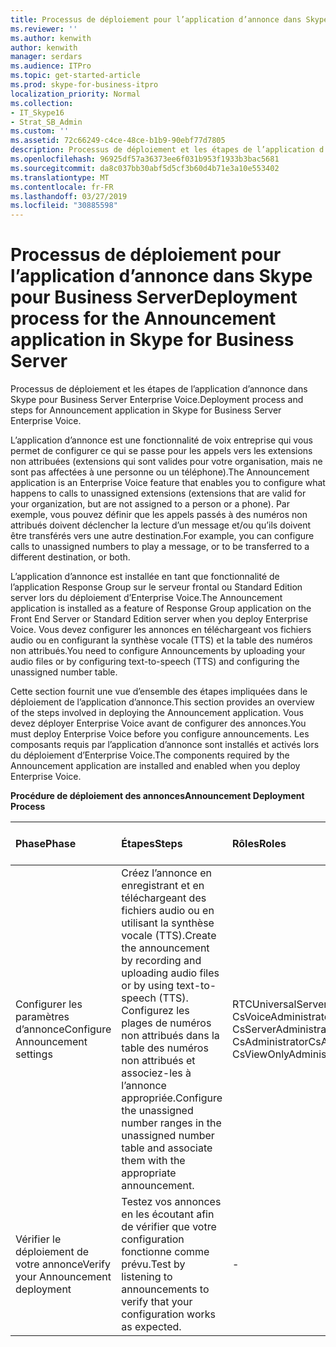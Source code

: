 ```yaml
---
title: Processus de déploiement pour l’application d’annonce dans Skype pour Business Server
ms.reviewer: ''
ms.author: kenwith
author: kenwith
manager: serdars
ms.audience: ITPro
ms.topic: get-started-article
ms.prod: skype-for-business-itpro
localization_priority: Normal
ms.collection:
- IT_Skype16
- Strat_SB_Admin
ms.custom: ''
ms.assetid: 72c66249-c4ce-48ce-b1b9-90ebf77d7805
description: Processus de déploiement et les étapes de l’application d’annonce dans Skype pour Business Server Enterprise Voice.
ms.openlocfilehash: 96925df57a36373ee6f031b953f1933b3bac5681
ms.sourcegitcommit: da8c037bb30abf5d5cf3b60d4b71e3a10e553402
ms.translationtype: MT
ms.contentlocale: fr-FR
ms.lasthandoff: 03/27/2019
ms.locfileid: "30885598"
---
```

# <a name="deployment-process-for-the-announcement-application-in-skype-for-business-server"></a><span data-ttu-id="4fb93-103">Processus de déploiement pour l’application d’annonce dans Skype pour Business Server</span><span class="sxs-lookup"><span data-stu-id="4fb93-103">Deployment process for the Announcement application in Skype for Business Server</span></span>
 
<span data-ttu-id="4fb93-104">Processus de déploiement et les étapes de l’application d’annonce dans Skype pour Business Server Enterprise Voice.</span><span class="sxs-lookup"><span data-stu-id="4fb93-104">Deployment process and steps for Announcement application in Skype for Business Server Enterprise Voice.</span></span>
  
<span data-ttu-id="4fb93-105">L’application d’annonce est une fonctionnalité de voix entreprise qui vous permet de configurer ce qui se passe pour les appels vers les extensions non attribuées (extensions qui sont valides pour votre organisation, mais ne sont pas affectées à une personne ou un téléphone).</span><span class="sxs-lookup"><span data-stu-id="4fb93-105">The Announcement application is an Enterprise Voice feature that enables you to configure what happens to calls to unassigned extensions (extensions that are valid for your organization, but are not assigned to a person or a phone).</span></span> <span data-ttu-id="4fb93-106">Par exemple, vous pouvez définir que les appels passés à des numéros non attribués doivent déclencher la lecture d’un message et/ou qu’ils doivent être transférés vers une autre destination.</span><span class="sxs-lookup"><span data-stu-id="4fb93-106">For example, you can configure calls to unassigned numbers to play a message, or to be transferred to a different destination, or both.</span></span>
  
<span data-ttu-id="4fb93-107">L’application d’annonce est installée en tant que fonctionnalité de l’application Response Group sur le serveur frontal ou Standard Edition server lors du déploiement d’Enterprise Voice.</span><span class="sxs-lookup"><span data-stu-id="4fb93-107">The Announcement application is installed as a feature of Response Group application on the Front End Server or Standard Edition server when you deploy Enterprise Voice.</span></span> <span data-ttu-id="4fb93-108">Vous devez configurer les annonces en téléchargeant vos fichiers audio ou en configurant la synthèse vocale (TTS) et la table des numéros non attribués.</span><span class="sxs-lookup"><span data-stu-id="4fb93-108">You need to configure Announcements by uploading your audio files or by configuring text-to-speech (TTS) and configuring the unassigned number table.</span></span>
  
<span data-ttu-id="4fb93-109">Cette section fournit une vue d’ensemble des étapes impliquées dans le déploiement de l’application d’annonce.</span><span class="sxs-lookup"><span data-stu-id="4fb93-109">This section provides an overview of the steps involved in deploying the Announcement application.</span></span> <span data-ttu-id="4fb93-110">Vous devez déployer Enterprise Voice avant de configurer des annonces.</span><span class="sxs-lookup"><span data-stu-id="4fb93-110">You must deploy Enterprise Voice before you configure announcements.</span></span> <span data-ttu-id="4fb93-111">Les composants requis par l’application d’annonce sont installés et activés lors du déploiement d’Enterprise Voice.</span><span class="sxs-lookup"><span data-stu-id="4fb93-111">The components required by the Announcement application are installed and enabled when you deploy Enterprise Voice.</span></span>
  
<span data-ttu-id="4fb93-112">**Procédure de déploiement des annonces**</span><span class="sxs-lookup"><span data-stu-id="4fb93-112">**Announcement Deployment Process**</span></span>

|<span data-ttu-id="4fb93-113">**Phase**</span><span class="sxs-lookup"><span data-stu-id="4fb93-113">**Phase**</span></span>|<span data-ttu-id="4fb93-114">**Étapes**</span><span class="sxs-lookup"><span data-stu-id="4fb93-114">**Steps**</span></span>|<span data-ttu-id="4fb93-115">**Rôles**</span><span class="sxs-lookup"><span data-stu-id="4fb93-115">**Roles**</span></span>|<span data-ttu-id="4fb93-116">**Documentation de déploiement**</span><span class="sxs-lookup"><span data-stu-id="4fb93-116">**Deployment documentation**</span></span>|
|:-----|:-----|:-----|:-----|
|<span data-ttu-id="4fb93-117">Configurer les paramètres d’annonce</span><span class="sxs-lookup"><span data-stu-id="4fb93-117">Configure Announcement settings</span></span>  <br/> | <span data-ttu-id="4fb93-118">Créez l’annonce en enregistrant et en téléchargeant des fichiers audio ou en utilisant la synthèse vocale (TTS).</span><span class="sxs-lookup"><span data-stu-id="4fb93-118">Create the announcement by recording and uploading audio files or by using text-to-speech (TTS).</span></span> <br/>  <span data-ttu-id="4fb93-119">Configurez les plages de numéros non attribués dans la table des numéros non attribués et associez-les à l’annonce appropriée.</span><span class="sxs-lookup"><span data-stu-id="4fb93-119">Configure the unassigned number ranges in the unassigned number table and associate them with the appropriate announcement.</span></span> <br/> |<span data-ttu-id="4fb93-120">RTCUniversalServerAdmins</span><span class="sxs-lookup"><span data-stu-id="4fb93-120">RTCUniversalServerAdmins</span></span>  <br/> <span data-ttu-id="4fb93-121">CsVoiceAdministrator</span><span class="sxs-lookup"><span data-stu-id="4fb93-121">CsVoiceAdministrator</span></span>  <br/> <span data-ttu-id="4fb93-122">CsServerAdministrator</span><span class="sxs-lookup"><span data-stu-id="4fb93-122">CsServerAdministrator</span></span>  <br/> <span data-ttu-id="4fb93-123">CsAdministrator</span><span class="sxs-lookup"><span data-stu-id="4fb93-123">CsAdministrator</span></span>  <br/> <span data-ttu-id="4fb93-124">CsViewOnlyAdministrator</span><span class="sxs-lookup"><span data-stu-id="4fb93-124">CsViewOnlyAdministrator</span></span>  <br/> |[<span data-ttu-id="4fb93-125">Créer ou supprimer une annonce dans Skype pour Business Server</span><span class="sxs-lookup"><span data-stu-id="4fb93-125">Create or delete an announcement in Skype for Business Server</span></span>](create-an-announcement.md) <br/> [<span data-ttu-id="4fb93-126">Créer ou modifier une plage de numéros non attribuée dans Skype pour Business Server</span><span class="sxs-lookup"><span data-stu-id="4fb93-126">Create or modify an unassigned number range in Skype for Business Server</span></span>](create-or-modify-an-unassigned-number-range.md) <br/> |
|<span data-ttu-id="4fb93-127">Vérifier le déploiement de votre annonce</span><span class="sxs-lookup"><span data-stu-id="4fb93-127">Verify your Announcement deployment</span></span>  <br/> |<span data-ttu-id="4fb93-128">Testez vos annonces en les écoutant afin de vérifier que votre configuration fonctionne comme prévu.</span><span class="sxs-lookup"><span data-stu-id="4fb93-128">Test by listening to announcements to verify that your configuration works as expected.</span></span>  <br/> |-  <br/> |[<span data-ttu-id="4fb93-129">(Facultatif) Vérifier le déploiement des annonces dans Skype pour les entreprises</span><span class="sxs-lookup"><span data-stu-id="4fb93-129">(Optional) Verify Announcement deployment in Skype for Business</span></span>](optional-verify-announcement-deployment.md) <br/> |
   

